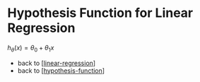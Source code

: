 # Hypothesis Function for Linear Regression

$h_{\theta}(x) = \theta_0 + \theta_1 x$


- back to [[linear-regression]]
- back to [[hypothesis-function]]

[//begin]: # "Autogenerated link references for markdown compatibility"
[linear-regression]: linear-regression "Linear Regression"
[hypothesis-function]: hypothesis-function "Hypothesis Function"
[//end]: # "Autogenerated link references"